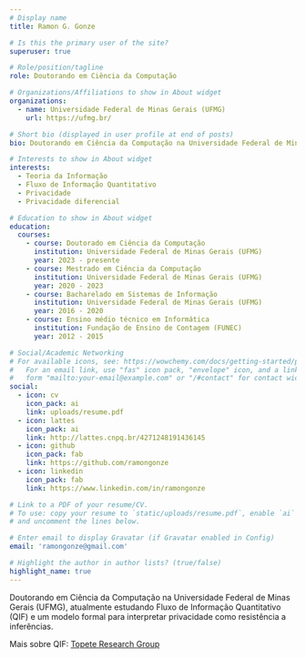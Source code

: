 ```yaml
---
# Display name
title: Ramon G. Gonze

# Is this the primary user of the site?
superuser: true

# Role/position/tagline
role: Doutorando em Ciência da Computação

# Organizations/Affiliations to show in About widget
organizations:
  - name: Universidade Federal de Minas Gerais (UFMG)
    url: https://ufmg.br/

# Short bio (displayed in user profile at end of posts)
bio: Doutorando em Ciência da Computação na Universidade Federal de Minas Gerais (UFMG), atualmente estudando Fluxo de Informação Quantitativo (QIF) e um modelo formal para interpretar privacidade como resistência a inferências.

# Interests to show in About widget
interests:
  - Teoria da Informação
  - Fluxo de Informação Quantitativo
  - Privacidade
  - Privacidade diferencial

# Education to show in About widget
education:
  courses:
    - course: Doutorado em Ciência da Computação
      institution: Universidade Federal de Minas Gerais (UFMG)
      year: 2023 - presente
    - course: Mestrado em Ciência da Computação
      institution: Universidade Federal de Minas Gerais (UFMG)
      year: 2020 - 2023
    - course: Bacharelado em Sistemas de Informação
      institution: Universidade Federal de Minas Gerais (UFMG)
      year: 2016 - 2020
    - course: Ensino médio técnico em Informática
      institution: Fundação de Ensino de Contagem (FUNEC)
      year: 2012 - 2015

# Social/Academic Networking
# For available icons, see: https://wowchemy.com/docs/getting-started/page-builder/#icons
#   For an email link, use "fas" icon pack, "envelope" icon, and a link in the
#   form "mailto:your-email@example.com" or "/#contact" for contact widget.
social:
  - icon: cv
    icon_pack: ai
    link: uploads/resume.pdf
  - icon: lattes
    icon_pack: ai
    link: http://lattes.cnpq.br/4271248191436145
  - icon: github
    icon_pack: fab
    link: https://github.com/ramongonze
  - icon: linkedin
    icon_pack: fab
    link: https://www.linkedin.com/in/ramongonze

# Link to a PDF of your resume/CV.
# To use: copy your resume to `static/uploads/resume.pdf`, enable `ai` icons in `params.toml`,
# and uncomment the lines below.

# Enter email to display Gravatar (if Gravatar enabled in Config)
email: 'ramongonze@gmail.com'

# Highlight the author in author lists? (true/false)
highlight_name: true
---
```


Doutorando em Ciência da Computação na Universidade Federal de Minas Gerais (UFMG), atualmente estudando Fluxo de Informação Quantitativo (QIF) e um modelo formal para interpretar privacidade como resistência a inferências.

Mais sobre QIF: [Topete Research Group](https://topete.science/)
